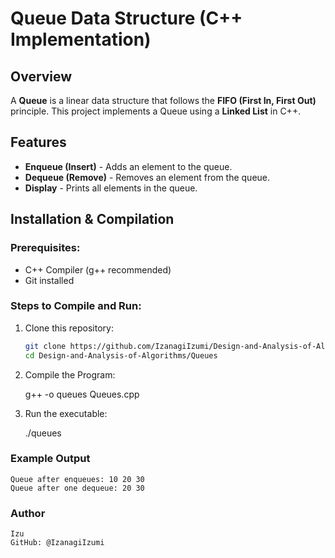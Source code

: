 # Queue Data Structure (C++ Implementation)

## Overview
A **Queue** is a linear data structure that follows the **FIFO (First In, First Out)** principle. This project implements a Queue using a **Linked List** in C++.

## Features
- **Enqueue (Insert)** - Adds an element to the queue.
- **Dequeue (Remove)** - Removes an element from the queue.
- **Display** - Prints all elements in the queue.

## Installation & Compilation
### Prerequisites:
- C++ Compiler (g++ recommended)
- Git installed

### Steps to Compile and Run:
1. Clone this repository:
   ```sh
   git clone https://github.com/IzanagiIzumi/Design-and-Analysis-of-Algorithms.git
   cd Design-and-Analysis-of-Algorithms/Queues

2. Compile the Program:

   g++ -o queues Queues.cpp

3. Run the executable:

   ./queues

### Example Output

    Queue after enqueues: 10 20 30
    Queue after one dequeue: 20 30

### Author

    Izu
    GitHub: @IzanagiIzumi
